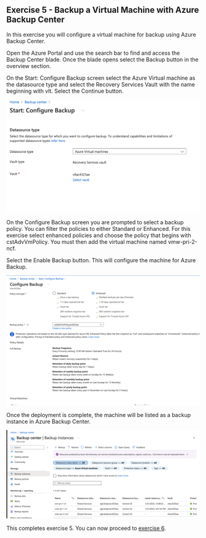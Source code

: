 ## Exercise 5 - Backup a Virtual Machine with Azure Backup Center

In this exercise you will configure a virtual machine for backup using Azure Backup Center.

Open the Azure Portal and use the search bar to find and access the Backup Center blade. Once the blade opens select the Backup button in the overview section.

On the Start: Configure Backup screen select the Azure Virtual machine as the datasource type and select the Recovery Services Vault with the name beginning with vlt. Select the Continue button.

![Start: Configure Backup](../images/exercise5-image1.png)

On the Configure Backup screen you are prompted to select a backup policy. You can filter the policies to either Standard or Enhanced. For this exercise select enhanced policies and choose the policy that begins with cstAdvVmPolicy. You must then add the virtual machine named vmw-pri-2-ncf.

Select the Enable Backup button. This will configure the machine for Azure Backup.

![Configure Backup](../images/exercise5-image2.png)

Once the deployment is complete, the machine will be listed as a backup instance in Azure Backup Center.

![Backup instance](../images/exercise5-image3.png)

This completes exercise 5. You can now proceed to [exercise 6](/exercises/exercise6.md).